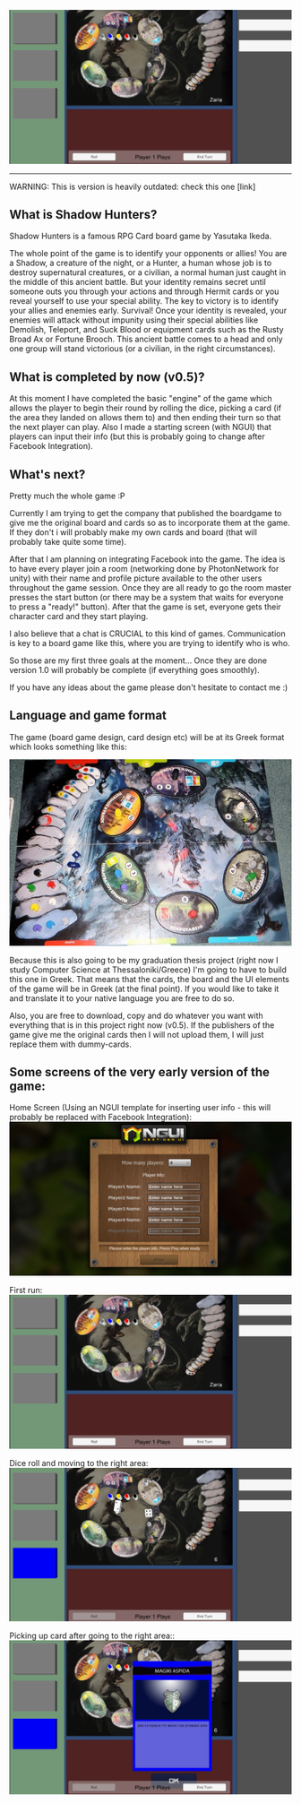 ![Shadow Hunters RPG Card Game by XjiMDim](https://github.com/xjimdim/Shadow-Hunters/blob/master/screencaptures/Image2.jpg) 
***

WARNING: This is version is heavily outdated: check this one [link]

## What is Shadow Hunters?

Shadow Hunters is a famous RPG Card board game by Yasutaka Ikeda. 

The whole point of the game is to identify your opponents or allies! You are a Shadow, a creature of the night, or a Hunter, a human whose job is to destroy supernatural creatures, or a civilian, a normal human just caught in the middle of this ancient battle. But your identity remains secret until someone outs you through your actions and through Hermit cards or you reveal yourself to use your special ability. The key to victory is to identify your allies and enemies early. Survival! Once your identity is revealed, your enemies will attack without impunity using their special abilities like Demolish, Teleport, and Suck Blood or equipment cards such as the Rusty Broad Ax or Fortune Brooch. This ancient battle comes to a head and only one group will stand victorious (or a civilian, in the right circumstances). 

## What is completed by now (v0.5)?
At this moment I have completed the basic "engine" of the game which allows the player to begin their round by rolling the dice, picking a card (if the area they landed on allows them to) and then ending their turn so that the next player can play. Also I made a starting screen (with NGUI) that players can input their info (but this is probably going to change after Facebook Integration). 

## What's next?
Pretty much the whole game :P 

Currently I am trying to get the company that published the boardgame to give me the original board and cards so as to incorporate them at the game. If they don't i will probably make my own cards and board (that will probably take quite some time). 

After that I am planning on integrating Facebook into the game. The idea is to have every player join a room (networking done by PhotonNetwork for unity) with their name and profile picture available to the other users throughout the game session. Once they are all ready to go the room master presses the start button (or there may be a system that waits for everyone to press a "ready!" button). After that the game is set, everyone gets their character card and they start playing. 

I also believe that a chat is CRUCIAL to this kind of games. Communication is key to a board game like this, where you are trying to identify who is who. 

So those are my first three goals at the moment... Once they are done version 1.0 will probably be complete (if everything goes smoothly).

If you have any ideas about the game please don't hesitate to contact me :)

## Language and game format
The game (board game design, card design etc) will be at its Greek format which looks something like this:

![Greek format of Shadow Hunters](https://github.com/xjimdim/Shadow-Hunters/blob/master/screencaptures/greek%20format.jpg)


Because this is also going to be my graduation thesis project (right now I study Computer Science at Thessaloniki/Greece) I'm going to have to build this one in Greek. That means that the cards, the board and the UI elements of the game will be in Greek (at the final point). If you would like to take it and translate it to your native language you are free to do so. 

Also, you are free to download, copy and do whatever you want with everything that is in this project right now (v0.5). If the publishers of the game give me the original cards then I will not upload them, I will just replace them with dummy-cards.  

## Some screens of the very early version of the game: 

Home Screen (Using an NGUI template for inserting user info - this will probably be replaced with Facebook Integration):
![Home Screen Shadow Hunters Unity](https://github.com/xjimdim/Shadow-Hunters/blob/master/screencaptures/Image1.jpg)

First run:
![Shadow Hunters by XjiMDim](https://github.com/xjimdim/Shadow-Hunters/blob/master/screencaptures/Image2.jpg) 

Dice roll and moving to the right area:
![Shadow Hunters by XjiMDim](https://github.com/xjimdim/Shadow-Hunters/blob/master/screencaptures/image3.jpg)
 
Picking up card after going to the right area::
![Shadow Hunters by XjiMDim](https://github.com/xjimdim/Shadow-Hunters/blob/master/screencaptures/image4.jpg)
 
